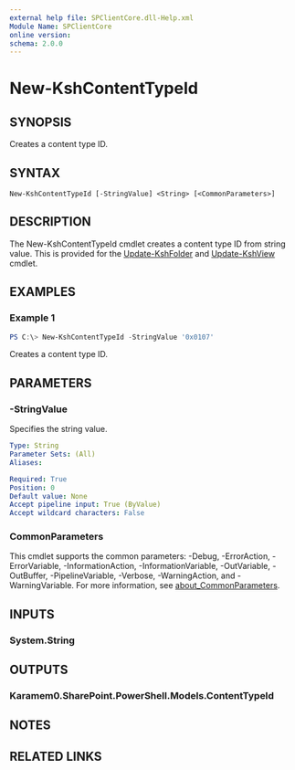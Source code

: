 ```yaml
---
external help file: SPClientCore.dll-Help.xml
Module Name: SPClientCore
online version:
schema: 2.0.0
---
```


# New-KshContentTypeId

## SYNOPSIS
Creates a content type ID.

## SYNTAX

```
New-KshContentTypeId [-StringValue] <String> [<CommonParameters>]
```

## DESCRIPTION
The New-KshContentTypeId cmdlet creates a content type ID from string value.
This is provided for the [Update-KshFolder](Update-KshFolder.md) and [Update-KshView](Update-KshView.md) cmdlet.

## EXAMPLES

### Example 1
```powershell
PS C:\> New-KshContentTypeId -StringValue '0x0107'
```

Creates a content type ID.

## PARAMETERS

### -StringValue
Specifies the string value.

```yaml
Type: String
Parameter Sets: (All)
Aliases:

Required: True
Position: 0
Default value: None
Accept pipeline input: True (ByValue)
Accept wildcard characters: False
```

### CommonParameters
This cmdlet supports the common parameters: -Debug, -ErrorAction, -ErrorVariable, -InformationAction, -InformationVariable, -OutVariable, -OutBuffer, -PipelineVariable, -Verbose, -WarningAction, and -WarningVariable. For more information, see [about_CommonParameters](http://go.microsoft.com/fwlink/?LinkID=113216).

## INPUTS

### System.String

## OUTPUTS

### Karamem0.SharePoint.PowerShell.Models.ContentTypeId

## NOTES

## RELATED LINKS
